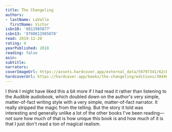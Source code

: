 ```yaml
---
title: The Changeling
authors:
- lastName: LaValle
  firstName: Victor
isbn10: '0812985877'
isbn13: '9780812985870'
read: 2019-12-20
rating: 4
yearPublished: 2018
reading: false
asin:
subtitle:
narrators:
coverImageUrl: https://assets.hardcover.app/external_data/59797341/62cbaea6c1edcf5b3f673233cacad5ff455db43d.jpeg
hardcoverUrl: https://hardcover.app/books/the-changeling/editions/30446836
---
```

I think I might have liked this a bit more if I had read it rather than listening to the Audible audiobook, which doubled down on the author's very simple, matter-of-fact writing style with a very simple, matter-of-fact narrator. It really stripped the magic from the telling. But the story it told was interesting and generally unlike a lot of the other books I've been reading—not sure how much of that is how unique this book is and how much of it is that I just don't read a ton of magical realism.

